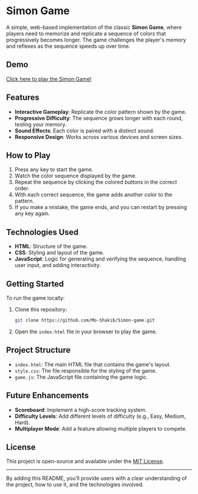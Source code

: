 # Simon Game

A simple, web-based implementation of the classic **Simon Game**, where players need to memorize and replicate a sequence of colors that progressively becomes longer. The game challenges the player's memory and reflexes as the sequence speeds up over time.

## Demo

[Click here to play the Simon Game!](https://mo-shakib.github.io/Simon-game/)

## Features

- **Interactive Gameplay**: Replicate the color pattern shown by the game.
- **Progressive Difficulty**: The sequence grows longer with each round, testing your memory.
- **Sound Effects**: Each color is paired with a distinct sound.
- **Responsive Design**: Works across various devices and screen sizes.

## How to Play

1. Press any key to start the game.
2. Watch the color sequence displayed by the game.
3. Repeat the sequence by clicking the colored buttons in the correct order.
4. With each correct sequence, the game adds another color to the pattern.
5. If you make a mistake, the game ends, and you can restart by pressing any key again.

## Technologies Used

- **HTML**: Structure of the game.
- **CSS**: Styling and layout of the game.
- **JavaScript**: Logic for generating and verifying the sequence, handling user input, and adding interactivity.

## Getting Started

To run the game locally:

1. Clone this repository:
   ```bash
   git clone https://github.com/Mo-Shakib/Simon-game.git
   ```
2. Open the `index.html` file in your browser to play the game.

## Project Structure

- `index.html`: The main HTML file that contains the game's layout.
- `style.css`: The file responsible for the styling of the game.
- `game.js`: The JavaScript file containing the game logic.

## Future Enhancements

- **Scoreboard**: Implement a high-score tracking system.
- **Difficulty Levels**: Add different levels of difficulty (e.g., Easy, Medium, Hard).
- **Multiplayer Mode**: Add a feature allowing multiple players to compete.

## License

This project is open-source and available under the [MIT License](LICENSE).

---

By adding this README, you’ll provide users with a clear understanding of the project, how to use it, and the technologies involved.

